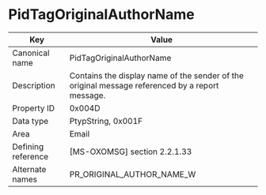 # PidTagOriginalAuthorName

| Key | Value |
|---|---|
| Canonical name | PidTagOriginalAuthorName |
| Description | Contains the display name of the sender of the original message referenced by a report message. |
| Property ID | 0x004D |
| Data type | PtypString, 0x001F |
| Area | Email |
| Defining reference | [MS-OXOMSG] section 2.2.1.33 |
| Alternate names | PR_ORIGINAL_AUTHOR_NAME_W |
